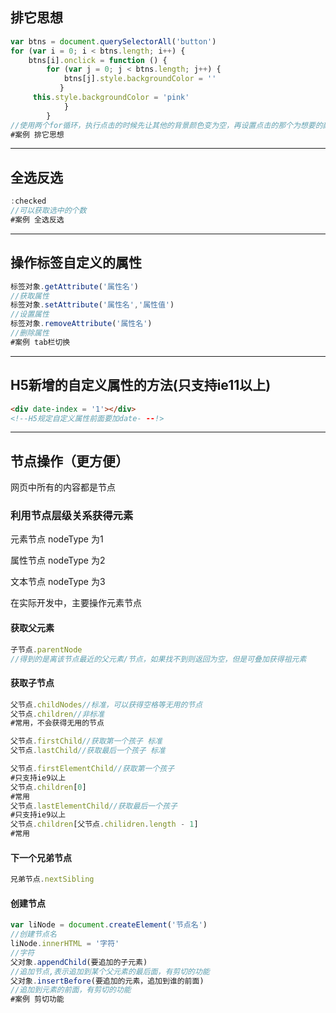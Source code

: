 ## 排它思想

```js
var btns = document.querySelectorAll('button')
for (var i = 0; i < btns.length; i++) {
	btns[i].onclick = function () {
		for (var j = 0; j < btns.length; j++) {
			btns[j].style.backgroundColor = ''
           }
     this.style.backgroundColor = 'pink'
            }
        }
//使用两个for循环，执行点击的时候先让其他的背景颜色变为空，再设置点击的那个为想要的颜色
#案例 排它思想
```

---

## 全选反选

```js
:checked
//可以获取选中的个数
#案例 全选反选
```

---

## 操作标签自定义的属性

```js
标签对象.getAttribute('属性名')
//获取属性
标签对象.setAttribute('属性名','属性值')
//设置属性
标签对象.removeAttribute('属性名')
//删除属性
#案例 tab栏切换
```

---

## H5新增的自定义属性的方法(只支持ie11以上)

```html
<div date-index = '1'></div>
<!--H5规定自定义属性前面要加date- --!>
```

---

## 节点操作（更方便）

网页中所有的内容都是节点

### 利用节点层级关系获得元素

元素节点 nodeType 为1

属性节点 nodeType 为2

文本节点 nodeType 为3

在实际开发中，主要操作元素节点

#### 获取父元素

```js
子节点.parentNode
//得到的是离该节点最近的父元素/节点，如果找不到则返回为空，但是可叠加获得祖元素
```

#### 获取子节点

```js
父节点.childNodes//标准，可以获得空格等无用的节点
父节点.children//非标准
#常用，不会获得无用的节点

父节点.firstChild//获取第一个孩子 标准
父节点.lastChild//获取最后一个孩子 标准

父节点.firstElementChild//获取第一个孩子 
#只支持ie9以上
父节点.children[0]
#常用 
父节点.lastElementChild//获取最后一个孩子 
#只支持ie9以上
父节点.children[父节点.chilidren.length - 1]
#常用 
```

#### 下一个兄弟节点

```js
兄弟节点.nextSibling
```

#### 创建节点

```js
var liNode = document.createElement('节点名')
//创建节点名
liNode.innerHTML = '字符'
//字符
父对象.appendChild(要追加的子元素)
//追加节点,表示追加到某个父元素的最后面，有剪切的功能
父对象.insertBefore(要追加的元素，追加到谁的前面)
//追加到元素的前面，有剪切的功能
#案例 剪切功能
```

